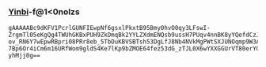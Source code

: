 ### [Yinbi](https://staging.yin.bi)-f@1<0nolzs
    gAAAAABc9dKFV1PcrlGUNFIEwpNf6gsxlPkxtB95Bmy0hvO0qy3LFswI-ZrgmTl05eKgQg4TWUhGKBxPUH9ZkDmqBk2YYLZXdmENQsb9ussH7PUqv4nnBK8yYQefdCzJ0EGPXN3P5-ov_RN6Y7wEpwRBpri08PRr8eb_5TbOuKBVSBTsh53DgLfJ8Nb4NVkMgPWtSXJUNOqmp9W3AAPdP_iTs6YmUHwe0n0pbx2IdNQ_Zvx636nyBhCrze5IVmU4ksMx6Zb1XDb6yrrMJgWfsChDmHc8GDaBeqWcgKwZa2I1kG40LFP8OQv8bf32kPb-7Bp6Or4iCm6m16URfWom9gldS4Ke7lKp9bZMOE64fez53dG_zTJL0X6wYXXGGUrVT80erYG6lg2DFsGD7bcO8GnMGJ-yhMjj0g==
